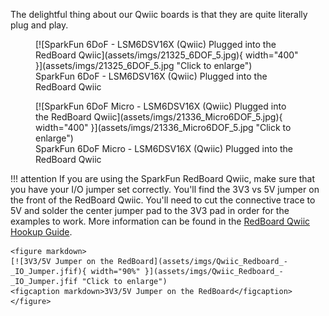 The delightful thing about our Qwiic boards is that they are quite literally plug and play. 


<figure markdown>
[![SparkFun 6DoF - LSM6DSV16X (Qwiic) Plugged into the RedBoard Qwiic](assets/imgs/21325_6DOF_5.jpg){ width="400" }](assets/imgs/21325_6DOF_5.jpg "Click to enlarge")
<figcaption markdown>SparkFun 6DoF - LSM6DSV16X (Qwiic) Plugged into the RedBoard Qwiic</figcaption>
</figure>



<figure markdown>
[![SparkFun 6DoF Micro - LSM6DSV16X (Qwiic)  Plugged into the RedBoard Qwiic](assets/imgs/21336_Micro6DOF_5.jpg){ width="400" }](assets/imgs/21336_Micro6DOF_5.jpg "Click to enlarge")
<figcaption markdown>SparkFun 6DoF Micro - LSM6DSV16X (Qwiic)  Plugged into the RedBoard Qwiic</figcaption>
</figure>

!!! attention
	If you are using the SparkFun RedBoard Qwiic, make sure that you have your I/O jumper set correctly. You'll find the 3V3 vs 5V jumper on the front of the RedBoard Qwiic. You'll need to cut the connective trace to 5V and solder the center jumper pad to the 3V3 pad in order for the examples to work. More information can be found in the [RedBoard Qwiic Hookup Guide](https://learn.sparkfun.com/tutorials/redboard-qwiic-hookup-guide/all#hardware-overview). 

	<figure markdown>
	[![3V3/5V Jumper on the RedBoard](assets/imgs/Qwiic_Redboard_-_IO_Jumper.jfif){ width="90%" }](assets/imgs/Qwiic_Redboard_-_IO_Jumper.jfif "Click to enlarge")
	<figcaption markdown>3V3/5V Jumper on the RedBoard</figcaption>
	</figure>
